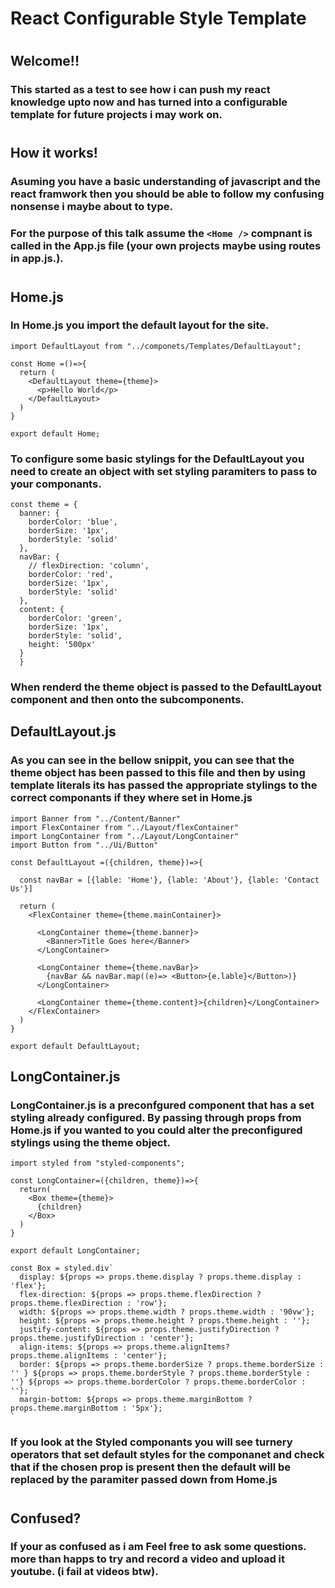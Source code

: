 # React Configurable Style Template
#
## Welcome!!
### This started as a test to see how i can push my react knowledge upto now and has turned into a configurable template for future projects i may work on. 
#
#
## How it works!

### Asuming you have a basic understanding of javascript and the react framwork then you should be able to follow my confusing nonsense i maybe about to type. 

### For the purpose of this talk assume the `<Home />` compnant is called in the App.js file (your own projects maybe using routes in app.js.).
#
## Home.js

### In Home.js you import the default layout for the site. 

```
import DefaultLayout from "../componets/Templates/DefaultLayout";

const Home =()=>{
  return (
    <DefaultLayout theme={theme}>
      <p>Hello World</p>
    </DefaultLayout>
  )
}

export default Home;
```

### To configure some basic stylings for the DefaultLayout you need to create an object with set styling paramiters to pass to your componants.

```
const theme = {
  banner: {
    borderColor: 'blue',
    borderSize: '1px',
    borderStyle: 'solid'
  },
  navBar: {
    // flexDirection: 'column',
    borderColor: 'red',
    borderSize: '1px',
    borderStyle: 'solid'
  },
  content: {
    borderColor: 'green',
    borderSize: '1px',
    borderStyle: 'solid',
    height: '500px'
  }
  } 
  ```
### When renderd the theme object is passed to the DefaultLayout component and then onto the subcomponents.

## DefaultLayout.js

### As you can see in the bellow snippit, you can see that the theme object has been passed to this file and then by using template literals its has passed the appropriate stylings to the correct componants if they where set in Home.js

```
import Banner from "../Content/Banner"
import FlexContainer from "../Layout/flexContainer"
import LongContainer from "../Layout/LongContainer"
import Button from "../Ui/Button"

const DefaultLayout =({children, theme})=>{

  const navBar = [{lable: 'Home'}, {lable: 'About'}, {lable: 'Contact Us'}]

  return (
    <FlexContainer theme={theme.mainContainer}>

      <LongContainer theme={theme.banner}>
        <Banner>Title Goes here</Banner>
      </LongContainer>

      <LongContainer theme={theme.navBar}>
        {navBar && navBar.map((e)=> <Button>{e.lable}</Button>)}
      </LongContainer>

      <LongContainer theme={theme.content}>{children}</LongContainer>
    </FlexContainer>
  )
}

export default DefaultLayout;
```
## LongContainer.js

### LongContainer.js is a preconfgured component that has a set styling already configured. By passing through props from Home.js if you wanted to you could alter the preconfigured stylings using the theme object.
```
import styled from "styled-components";

const LongContainer=({children, theme})=>{
  return(
    <Box theme={theme}>
      {children}
    </Box>
  )
}

export default LongContainer;

const Box = styled.div`
  display: ${props => props.theme.display ? props.theme.display : 'flex'};
  flex-direction: ${props => props.theme.flexDirection ? props.theme.flexDirection : 'row'};
  width: ${props => props.theme.width ? props.theme.width : '90vw'};
  height: ${props => props.theme.height ? props.theme.height : ''};
  justify-content: ${props => props.theme.justifyDirection ? props.theme.justifyDirection : 'center'};
  align-items: ${props => props.theme.alignItems? props.theme.alignItems : 'center'};
  border: ${props => props.theme.borderSize ? props.theme.borderSize : '' } ${props => props.theme.borderStyle ? props.theme.borderStyle : ''} ${props => props.theme.borderColor ? props.theme.borderColor : ''};
  margin-bottom: ${props => props.theme.marginBottom ? props.theme.marginBottom : '5px'};
`
```

### If you look at the Styled componants you will see turnery operators that set default styles for the componanet and check that if the chosen prop is present then the default will be replaced by the paramiter passed down from Home.js

#
#
## Confused?

### If your as confused as i am Feel free to ask some questions. more than happs to try and record a video and upload it youtube. (i fail at videos btw).
